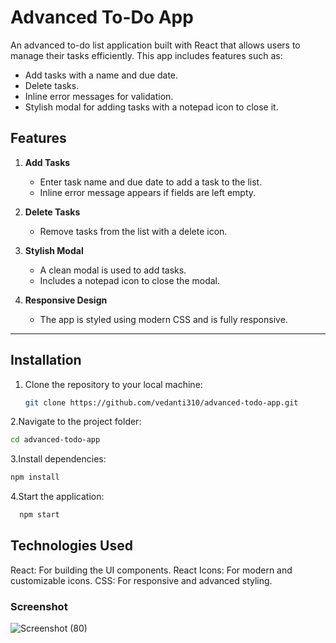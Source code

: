 # Advanced To-Do App

An advanced to-do list application built with React that allows users to manage their tasks efficiently. This app includes features such as:

- Add tasks with a name and due date.
- Delete tasks.
- Inline error messages for validation.
- Stylish modal for adding tasks with a notepad icon to close it.

## Features

1. **Add Tasks**  
   - Enter task name and due date to add a task to the list.
   - Inline error message appears if fields are left empty.

2. **Delete Tasks**  
   - Remove tasks from the list with a delete icon.

3. **Stylish Modal**  
   - A clean modal is used to add tasks.
   - Includes a notepad icon to close the modal.

4. **Responsive Design**  
   - The app is styled using modern CSS and is fully responsive.

---

## Installation

1. Clone the repository to your local machine:

   ```bash
   git clone https://github.com/vedanti310/advanced-todo-app.git
   
2.Navigate to the project folder:
  ```bash
  cd advanced-todo-app
  ```
3.Install dependencies:
  ```bash
  npm install
  ```
4.Start the application:
```bash
  npm start
```

## Technologies Used
React: For building the UI components.
React Icons: For modern and customizable icons.
CSS: For responsive and advanced styling.

### Screenshot
![Screenshot (80)](https://github.com/user-attachments/assets/3e7bdde6-5218-435a-8043-dac543e22cf4)

